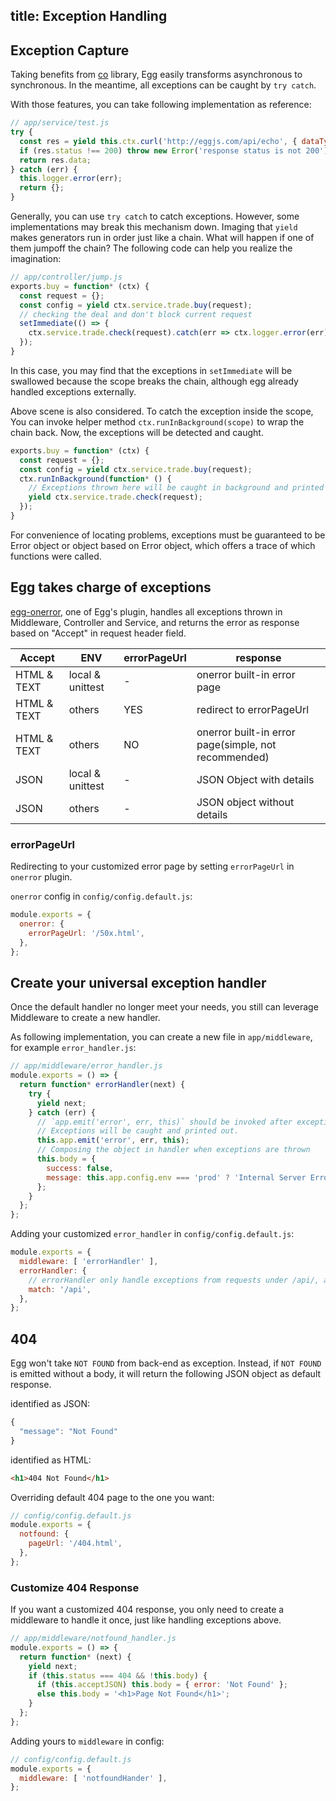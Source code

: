 title: Exception Handling
---

## Exception Capture

Taking benefits from [co](https://github.com/tj/co) library, Egg easily transforms asynchronous to synchronous. In the meantime, all exceptions can be caught by `try catch`.

With those features, you can take following implementation as reference:

```js
// app/service/test.js
try {
  const res = yield this.ctx.curl('http://eggjs.com/api/echo', { dataType: 'json' });
  if (res.status !== 200) throw new Error('response status is not 200');
  return res.data;
} catch (err) {
  this.logger.error(err);
  return {};
}
```

Generally, you can use `try catch` to catch exceptions. However, some implementations may break this mechanism down. Imaging that `yield` makes generators run in order just like a chain. What will happen if one of them jumpoff the chain? The following code can help you realize the imagination:

```js
// app/controller/jump.js
exports.buy = function* (ctx) {
  const request = {};
  const config = yield ctx.service.trade.buy(request);
  // checking the deal and don't block current request
  setImmediate(() => {
    ctx.service.trade.check(request).catch(err => ctx.logger.error(err));
  });
}
```

In this case, you may find that the exceptions in `setImmediate` will be swallowed because the scope breaks the chain, although egg already handled exceptions externally.

Above scene is also considered. To catch the exception inside the scope, You can invoke helper method `ctx.runInBackground(scope)` to wrap the chain back. Now, the exceptions will be detected and caught.

```js
exports.buy = function* (ctx) {
  const request = {};
  const config = yield ctx.service.trade.buy(request);
  ctx.runInBackground(function* () {
    // Exceptions thrown here will be caught in background and printed into log.
    yield ctx.service.trade.check(request);
  });
}
```

For convenience of locating problems, exceptions must be guaranteed to be Error object or object based on Error object, which offers a trace of which functions were called.

## Egg takes charge of exceptions

[egg-onerror](https://github.com/eggjs/egg-onerror), one of Egg's plugin, handles all exceptions thrown in Middleware, Controller and Service, and returns the error as response based on "Accept" in request header field.

| Accept | ENV | errorPageUrl | response |
|-------------|------|----------------------|--------|
| HTML & TEXT | local & unittest | - | onerror built-in error page |
| HTML & TEXT | others | YES | redirect to errorPageUrl |
| HTML & TEXT | others | NO | onerror built-in error page(simple, not recommended) |
| JSON | local & unittest | - | JSON Object with details |
| JSON | others | - | JSON object without details |

### errorPageUrl

Redirecting to your customized error page by setting `errorPageUrl` in `onerror` plugin.

`onerror` config in `config/config.default.js`:

```js
module.exports = {
  onerror: {
    errorPageUrl: '/50x.html',
  },
};
```

## Create your universal exception handler

Once the default handler no longer meet your needs, you still can leverage Middleware to create a new handler.

As following implementation, you can create a new file in `app/middleware`, for example `error_handler.js`:

```js
// app/middleware/error_handler.js
module.exports = () => {
  return function* errorHandler(next) {
    try {
      yield next;
    } catch (err) {
      // `app.emit('error', err, this)` should be invoked after exceptions are caught
      // Exceptions will be caught and printed out.
      this.app.emit('error', err, this);
      // Composing the object in handler when exceptions are thrown
      this.body = {
        success: false,
        message: this.app.config.env === 'prod' ? 'Internal Server Error' : err.message,
      };
    }
  };
};
```

Adding your customized `error_handler` in `config/config.default.js`:

```js
module.exports = {
  middleware: [ 'errorHandler' ],
  errorHandler: {
    // errorHandler only handle exceptions from requests under /api/, and onerror will do the same things for the rest.
    match: '/api',
  },
};
```

## 404

Egg won't take `NOT FOUND` from back-end as exception. Instead, if `NOT FOUND` is emitted without a body, it will return the following JSON object as default response.

identified as JSON:

```js
{
  "message": "Not Found"
}
```

identified as HTML:

```html
<h1>404 Not Found</h1>
```

Overriding default 404 page to the one you want:

```js
// config/config.default.js
module.exports = {
  notfound: {
    pageUrl: '/404.html',
  },
};
```

### Customize 404 Response

If you want a customized 404 response, you only need to create a middleware to handle it once, just like handling exceptions above.

```js
// app/middleware/notfound_handler.js
module.exports = () => {
  return function* (next) {
    yield next;
    if (this.status === 404 && !this.body) {
      if (this.acceptJSON) this.body = { error: 'Not Found' };
      else this.body = '<h1>Page Not Found</h1>';
    }
  };
};
```

Adding yours to `middleware` in config:

```js
// config/config.default.js
module.exports = {
  middleware: [ 'notfoundHander' ],
};
```